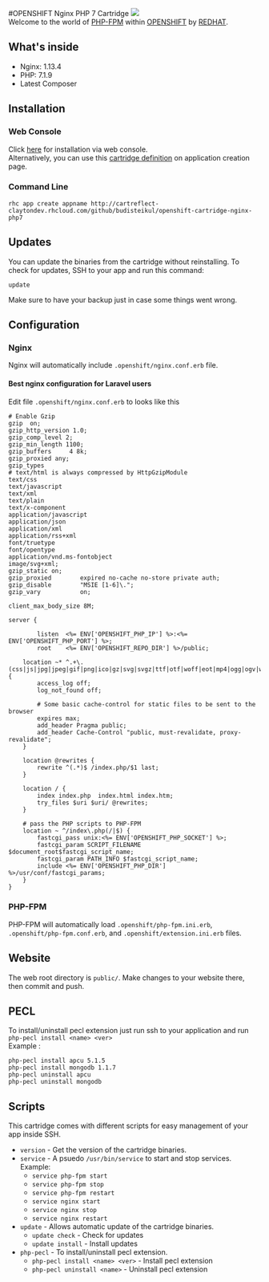 #OPENSHIFT Nginx PHP 7 Cartridge
<img src="https://raw.githubusercontent.com/budisteikul/openshift-cartridge-nginx-php7/master/usr/openshift-redhat.jpg"><br />Welcome to the world of [PHP-FPM](http://php.net/manual/en/book.fpm.php) within [OPENSHIFT](https://www.openshift.com/) by [REDHAT](https://www.redhat.com/en).

## What's inside

* Nginx: 1.13.4
* PHP: 7.1.9
* Latest Composer

## Installation
### Web Console
Click [here](https://openshift.redhat.com/app/console/application_type/custom?unlock=true&application_type%5Bcartridges%5D=http%3A%2F%2Fcartreflect-claytondev.rhcloud.com%2Fgithub%2Fbudisteikul%2Fopenshift-cartridge-nginx-php7) for installation via web console. <br />
Alternatively, you can use this [cartridge definition](http://cartreflect-claytondev.rhcloud.com/github/budisteikul/openshift-cartridge-nginx-php7) on application creation page.

### Command Line
```
rhc app create appname http://cartreflect-claytondev.rhcloud.com/github/budisteikul/openshift-cartridge-nginx-php7
```
## Updates
You can update the binaries from the cartridge without reinstalling. To check for updates, SSH to your app and run this command:

```
update
```
Make sure to have your backup just in case some things went wrong.

## Configuration

### Nginx
Nginx will automatically include `.openshift/nginx.conf.erb` file.

#### Best nginx configuration for Laravel users
Edit file `.openshift/nginx.conf.erb` to looks like this
```
# Enable Gzip
gzip  on;
gzip_http_version 1.0;
gzip_comp_level 2;
gzip_min_length 1100;
gzip_buffers     4 8k;
gzip_proxied any;
gzip_types
# text/html is always compressed by HttpGzipModule
text/css
text/javascript
text/xml
text/plain
text/x-component
application/javascript
application/json
application/xml
application/rss+xml
font/truetype
font/opentype
application/vnd.ms-fontobject
image/svg+xml;
gzip_static on;
gzip_proxied        expired no-cache no-store private auth;
gzip_disable        "MSIE [1-6]\.";
gzip_vary           on;

client_max_body_size 8M;

server {

    	listen  <%= ENV['OPENSHIFT_PHP_IP'] %>:<%= ENV['OPENSHIFT_PHP_PORT'] %>;
    	root    <%= ENV['OPENSHIFT_REPO_DIR'] %>/public;
	
	location ~* ^.+\.(css|js|jpg|jpeg|gif|png|ico|gz|svg|svgz|ttf|otf|woff|eot|mp4|ogg|ogv|webm)$ {
		access_log off;
		log_not_found off;

		# Some basic cache-control for static files to be sent to the browser
		expires max;
		add_header Pragma public;
		add_header Cache-Control "public, must-revalidate, proxy-revalidate";
	}
	
	location @rewrites {
    	rewrite ^(.*)$ /index.php/$1 last;
    }
	
    location / {
    	index index.php  index.html index.htm;
		try_files $uri $uri/ @rewrites;
    }
	
	# pass the PHP scripts to PHP-FPM
	location ~ ^/index\.php(/|$) {
    	fastcgi_pass unix:<%= ENV['OPENSHIFT_PHP_SOCKET'] %>;
    	fastcgi_param SCRIPT_FILENAME $document_root$fastcgi_script_name;
    	fastcgi_param PATH_INFO $fastcgi_script_name;
    	include <%= ENV['OPENSHIFT_PHP_DIR'] %>/usr/conf/fastcgi_params;
	}
}

```

### PHP-FPM
PHP-FPM will automatically load `.openshift/php-fpm.ini.erb`, `.openshift/php-fpm.conf.erb`, and `.openshift/extension.ini.erb` files.

## Website
The web root directory is `public/`. Make changes to your website there, then commit and push.

## PECL
To install/uninstall pecl extension just run ssh to your application and run `php-pecl install <name> <ver>`
<br />
Example :
```
php-pecl install apcu 5.1.5
php-pecl install mongodb 1.1.7
php-pecl uninstall apcu
php-pecl uninstall mongodb
```

## Scripts
This cartridge comes with different scripts for easy management of your app inside SSH.

* `version` - Get the version of the cartridge binaries.
* `service` - A psuedo `/usr/bin/service` to start and stop services. Example:
    * `service php-fpm start`
	* `service php-fpm stop`
	* `service php-fpm restart`
	* `service nginx start`
    * `service nginx stop`
	* `service nginx restart`
* `update` - Allows automatic update of the cartridge binaries.
    * `update check` - Check for updates
    * `update install` - Install updates
* `php-pecl` - To install/uninstall pecl extension.
    * `php-pecl install <name> <ver>` - Install pecl extension
    * `php-pecl uninstall <name>` - Uninstall pecl extension
